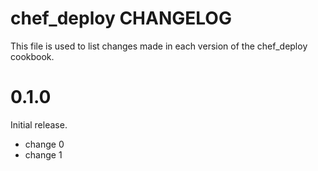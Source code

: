 # chef_deploy CHANGELOG

This file is used to list changes made in each version of the chef_deploy cookbook.

# 0.1.0

Initial release.

- change 0
- change 1

